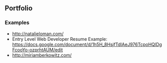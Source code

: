 ## Portfolio

### Examples
* http://natalieloman.com/
* Entry Level Web Developer Resume Example: https://docs.google.com/document/d/1h5H_8HsjfTdIAeJ976TcpoHQlDgFcooYo-ozprhtAUM/edit
* http://miriamberkowitz.com/